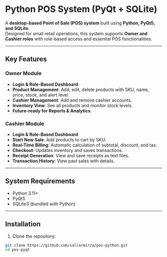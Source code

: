 # Python POS System (PyQt + SQLite)

A **desktop-based Point of Sale (POS) system** built using **Python, PyQt5, and SQLite**.  
Designed for small retail operations, this system supports **Owner and Cashier roles** with role-based access and essential POS functionalities.

---

## **Key Features**

### Owner Module
- **Login & Role-Based Dashboard**  
- **Product Management**: Add, edit, delete products with SKU, name, price, stock, and alert level.  
- **Cashier Management**: Add and remove cashier accounts.  
- **Inventory View**: See all products and monitor stock levels.  
- **Future-ready for Reports & Analytics**.

### Cashier Module
- **Login & Role-Based Dashboard**  
- **Start New Sale**: Add products to cart by SKU.  
- **Real-Time Billing**: Automatic calculation of subtotal, discount, and tax.  
- **Checkout**: Updates inventory and saves transactions.  
- **Receipt Generation**: View and save receipts as text files.  
- **Transaction History**: View past sales with details.

---

## **System Requirements**
- Python 3.11+  
- PyQt5  
- SQLite3 (bundled with Python)  

---

## **Installation**
1. Clone the repository:  
```bash
git clone https://github.com/sallarmirza/pos-python.git
cd pos-pyqt
